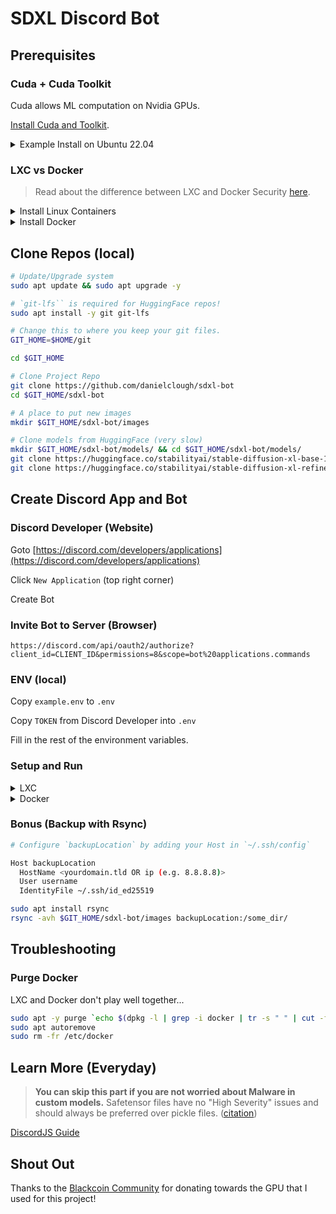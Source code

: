 # SDXL Discord Bot

## Prerequisites

### Cuda + Cuda Toolkit

Cuda allows ML computation on Nvidia GPUs.

[Install Cuda and Toolkit](https://docs.nvidia.com/cuda/cuda-installation-guide-linux/index.html).

<details>

<summary>Example Install on Ubuntu 22.04</summary>

The following comes from from [this link](https://developer.nvidia.com/cuda-downloads?target_os=Linux&target_arch=x86_64&Distribution=Ubuntu&target_version=22.04&target_type=deb_local).

```sh
wget https://developer.download.nvidia.com/compute/cuda/repos/ubuntu2204/x86_64/cuda-ubuntu2204.pin
sudo mv cuda-ubuntu2204.pin /etc/apt/preferences.d/cuda-repository-pin-600
wget https://developer.download.nvidia.com/compute/cuda/12.2.1/local_installers/cuda-repo-ubuntu2204-12-2-local_12.2.1-535.86.10-1_amd64.deb

# This code not included in link above! 
# It checks the md5sum of .deb file against record on website.
[ $(echo `curl https://developer.download.nvidia.com/compute/cuda/12.2.1/docs/sidebar/md5sum.txt | grep cuda-repo-ubuntu2204-12-2-local_12.2.1-535.86.10-1_amd64.deb | cut -d " " -f 1`) = $(echo `md5sum cuda-repo-ubuntu2204-12-2-local_12.2.1-535.86.10-1_amd64.deb | cut -f1 -d " "`) ] \
  && echo 'F#ck Yeah! MD5SUM Matches!' || echo 'F#ckd Up! MD5SUM not matching!'

# cont. code from link above
sudo dpkg -i cuda-repo-ubuntu2204-12-2-local_12.2.1-535.86.10-1_amd64.deb
sudo cp /var/cuda-repo-ubuntu2204-12-2-local/cuda-*-keyring.gpg /usr/share/keyrings/
sudo apt-get update
sudo apt-get -y install cuda
```

Check if Cuda works:

`nvidia-smi`

Check if Cuda Toolkit is installed:

`dpkg -l | grep cuda-toolkit`

</details>

### LXC vs Docker

> Read about the difference between LXC and Docker Security [here](https://earthly.dev/blog/lxc-vs-docker/#security).

<details>

<summary>Install Linux Containers</summary>

#### LXD / LXC

> LXD is the app which controls LXC.

[Install LXD](https://ubuntu.com/lxd/install)

`lxc --version`

</details>

<details>

<summary>Install Docker</summary>

#### Docker

```sh
# I was able to use Ubuntu's package, but you may need to add Docker's if you have a problem.
sudo apt install docker
#  Modify user group.
sudo usermod -aG docker $USER
```

#### Nvidia Container Toolkit

```sh
distribution=$(. /etc/os-release;echo $ID$VERSION_ID) \
      && curl -fsSL https://nvidia.github.io/libnvidia-container/gpgkey | sudo gpg --dearmor -o /usr/share/keyrings/nvidia-container-toolkit-keyring.gpg \
      && curl -s -L https://nvidia.github.io/libnvidia-container/$distribution/libnvidia-container.list | \
            sed 's#deb https://#deb [signed-by=/usr/share/keyrings/nvidia-container-toolkit-keyring.gpg] https://#g' | \
            sudo tee /etc/apt/sources.list.d/nvidia-container-toolkit.list

sudo apt-get update \
    && sudo apt-get install -y nvidia-container-toolkit

sudo nvidia-ctk runtime configure --runtime=docker

sudo systemctl restart docker

# test nvidia-smi in docker
docker run --rm --runtime=nvidia --gpus all nvidia/cuda:12.2.0-base-ubuntu20.04 nvidia-smi
```

</details>


## Clone Repos (local)

```sh
# Update/Upgrade system
sudo apt update && sudo apt upgrade -y

# `git-lfs`` is required for HuggingFace repos!
sudo apt install -y git git-lfs

# Change this to where you keep your git files.
GIT_HOME=$HOME/git

cd $GIT_HOME

# Clone Project Repo
git clone https://github.com/danielclough/sdxl-bot
cd $GIT_HOME/sdxl-bot

# A place to put new images
mkdir $GIT_HOME/sdxl-bot/images

# Clone models from HuggingFace (very slow)
mkdir $GIT_HOME/sdxl-bot/models/ && cd $GIT_HOME/sdxl-bot/models/
git clone https://huggingface.co/stabilityai/stable-diffusion-xl-base-1.0
git clone https://huggingface.co/stabilityai/stable-diffusion-xl-refiner-1.0
```

## Create Discord App and Bot

### Discord Developer (Website)

Goto [https://discord.com/developers/applications](https://discord.com/developers/applications)

Click `New Application` (top right corner)

Create Bot

### Invite Bot to Server (Browser)

`https://discord.com/api/oauth2/authorize?client_id=CLIENT_ID&permissions=8&scope=bot%20applications.commands`

### ENV (local)

Copy `example.env` to `.env`

Copy `TOKEN` from Discord Developer into `.env`

Fill in the rest of the environment variables.

### Setup and Run

<details>

<summary>LXC</summary>

#### Setup

```sh
# Cuda-12.x and Toolkit must be installed on host!
lxc launch ubuntu:22.04 sdxl -c nvidia.runtime=true
lxc config device add sdxl gpu gpu

lxc config device set sdxl gpu uid 1000
lxc config device set sdxl gpu gid 1000

# confirm nvidia-smi is working
lxc exec sdxl -- nvidia-smi

# confirm Cuda is working
lxc file push /usr/local/cuda-12.2/extras/demo_suite/bandwidthTest sdxl/root/
lxc exec sdxl -- /root/bandwidthTest

# share dir
lxc config device add sdxl disk disk \
    path=/sdxl source=$GIT_HOME/sdxl-bot

# Change Ownership to share files between Host and LXC
# 1001000 for LXD installed w/ snap - 101000 for LXD installed w/ apt
sudo chown 1001000:1000 -R $GIT_HOME/sdxl-bot

# Enter Container
lxc exec sdxl --user 1000 bash
```

```sh
# Install Python Dependencies
sudo apt update && sudo apt upgrade -y
sudo apt install -y python3-pip python-is-python3
pip install diffusers torch transformers accelerate

# Install Javascript Dependencies

# Export HOME as ~ for script
cat << EOF >> ~/.bashrc
export HOME=~
EOF

# source changes to .bashrc
source ~/.bashrc

# Check NVM Release and adjust if needed: https://github.com/nvm-sh/nvm/releases
wget -qO- https://raw.githubusercontent.com/nvm-sh/nvm/v0.39.4/install.sh | bash

# source changes to .bashrc
source ~/.bashrc

# install and use 18
nvm install 18 && nvm use 18

# install package.json and node_modules
npm i

exit
```

#### Start Bot!

```sh
lxc exec sdxl --user 1000 -- bash -c "cd /sdxl && /home/ubuntu/.nvm/versions/node/v18.17.1/bin/node /sdxl/index.js"
```

</details>


<details>

<summary>Docker</summary>

#### Setup and Run!

`docker-compose up`


<details>

<summary>Why is this image so F#king Big!?!</summary>

In case you want to optimize more - here is some info to get you thinking about how to go about it.

```sh
# du -h --max-depth=1 / | grep G
1.5G    /opt
2.2G    /root
9.8G    /usr
14G     /
```

```sh
# du -h --max-depth=1 /opt/nvidia/nsight-compute/ | grep G
1.5G    /opt/nvidia/nsight-compute/2023.2.0
1.5G    /opt/nvidia/nsight-compute/
```

```sh
# du -h --max-depth=1 /root/.cache/pip | grep G
2.2G    /root/.cache/pip/http
2.2G    /root/.cache/pip
```

```sh
# du -h --max-depth=1 /usr/local/ | grep G
4.4G    /usr/local/lib
4.4G    /usr/local/cuda-12.2
8.9G    /usr/local/
```

```sh
# du -h --max-depth=1 /usr/local/lib/ | grep G
4.4G    /usr/local/lib/python3.11
4.4G    /usr/local/lib/
```
</details>

</details>


### Bonus (Backup with Rsync)

```sh
# Configure `backupLocation` by adding your Host in `~/.ssh/config`

Host backupLocation
  HostName <yourdomain.tld OR ip (e.g. 8.8.8.8)>
  User username
  IdentityFile ~/.ssh/id_ed25519

```

```sh
sudo apt install rsync
rsync -avh $GIT_HOME/sdxl-bot/images backupLocation:/some_dir/
```

## Troubleshooting

### Purge Docker

LXC and Docker don't play well together...

```sh
sudo apt -y purge `echo $(dpkg -l | grep -i docker | tr -s " " | cut -f 2 -d " " | xargs)
sudo apt autoremove
sudo rm -fr /etc/docker
```

## Learn More (Everyday)

> **You can skip this part if you are not worried about Malware in custom models.**
> Safetensor files have no "High Severity" issues and should always be preferred over pickle files. ([citation](https://huggingface.co/blog/safetensors-security-audit))

[DiscordJS Guide](https://discordjs.guide/)

## Shout Out

Thanks to the [Blackcoin Community](https://discord.blackcoin.nl) for donating towards the GPU that I used for this project!
